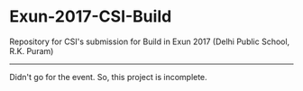 # Exun-2017-CSI-Build
Repository for CSI's submission for Build in Exun 2017 (Delhi Public School, R.K. Puram)

---
Didn't go for the event. So, this project is incomplete. 
